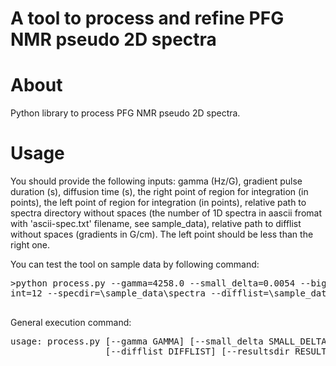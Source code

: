 <h1> A tool to process and refine PFG NMR pseudo 2D spectra </h1>
<h1> About </h1>
Python library to process PFG NMR pseudo 2D spectra.

<h1> Usage </h1>

You should provide the following inputs: gamma (Hz/G), gradient pulse duration (s), diffusion time (s), the right point of region for integration (in points), the left point of region for integration (in points), relative path to spectra directory without spaces (the number of 1D spectra in aascii fromat with 'ascii-spec.txt' filename, see sample_data), relative path to difflist without spaces (gradients in G/cm). The left point should be less than the right one.

You can test the tool on sample data by following command:
<div class="highlight highlight-source-shell"><pre>
>python process.py --gamma=4258.0 --small_delta=0.0054 --big_delta=0.1 --left_point=1000 --right_po
int=12 --specdir=\sample_data\spectra --difflist=\sample_data\difflist --resultsdir=results

</div>

General execution command:
<div class="highlight highlight-source-shell"><pre>
usage: process.py [--gamma GAMMA] [--small_delta SMALL_DELTA] [--big_delta BIG_DELTA] [--left_point LEFT_POINT] [--right_point RIGHT_POINT] [--specdir SPECDIR]
                  [--difflist DIFFLIST] [--resultsdir RESULTSDIR]


</div>



